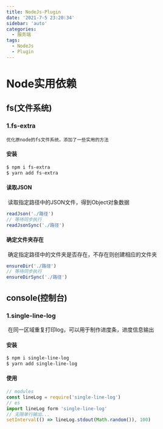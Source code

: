 ```yaml
---
title: NodeJs-Plugin
date: '2021-7-5 23:20:34'
sidebar: 'auto'
categories:
  - 服务端
tags: 
  - NodeJs
  - Plugin
---
```


# Node实用依赖

## fs(文件系统)

### 1.fs-extra

  	优化原node的fs文件系统，添加了一些实用的方法

#### 安装

```bash
$ npm i fs-extra
$ yarn add fs-extra
```

#### 读取JSON

​		读取指定路径中的JSON文件，得到Object对象数据

```js
readJson('./路径')
// 等待同步执行
readJsonSync('./路径')
```

#### 确定文件夹存在

​		确定指定路径中的文件夹是否存在，不存在则创建相应的文件夹

```js
ensureDir('./路径')
// 等待同步执行
ensureDirSync('./路径')
```

## console(控制台)

### 1.single-line-log

​		在同一区域重复打印log，可以用于制作进度条，进度信息输出

#### 		安装

```bash
$ npm i single-line-log
$ yarn add single-line-log
```

#### 		使用

```js
// modules
const lineLog = require('single-line-log')
// es
import lineLog form 'single-line-log'
// 无限单行输出...
setInterval(() => lineLog.stdout(Math.random()), 100)
```

